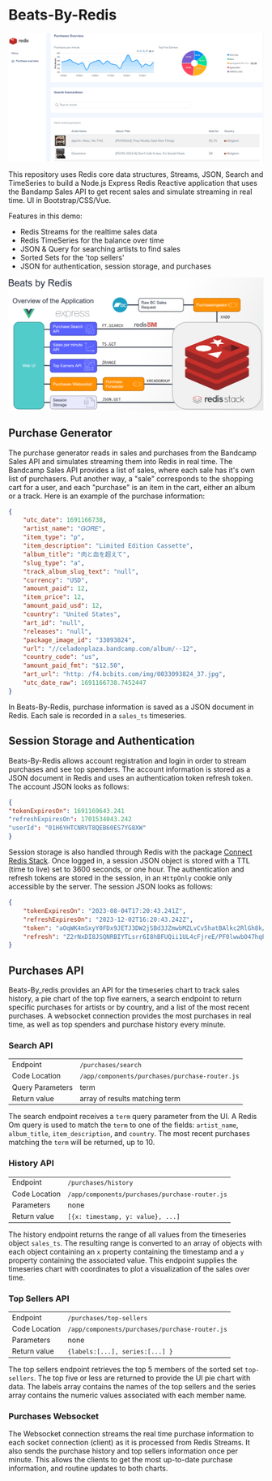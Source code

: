 # Beats-By-Redis

![Beats by Redis application screenshot](./docs/app-screenshot.png)

This repository uses Redis core data structures, Streams, JSON, Search and TimeSeries to build a Node.js Express Redis Reactive application that uses the Bandamp Sales API to get recent sales and simulate streaming in real time. UI in Bootstrap/CSS/Vue.

Features in this demo:

-   Redis Streams for the realtime sales data
-   Redis TimeSeries for the balance over time
-   JSON & Query for searching artists to find sales
-   Sorted Sets for the 'top sellers'
-   JSON for authentication, session storage, and purchases

![Architecture Diagram](./docs/architecture-diagram.png)

## Purchase Generator

The purchase generator reads in sales and purchases from the Bandcamp Sales API and simulates streaming them into Redis in real time. The Bandcamp Sales API provides a list of sales, where each sale has it's own list of purchasers. Put another way, a "sale" corresponds to the shopping cart for a user, and each "purchase" is an item in the cart, either an album or a track. Here is an example of the purchase information:

```json
{
    "utc_date": 1691166738,
    "artist_name": "𝐺𝑂𝑅𝐸",
    "item_type": "p",
    "item_description": "Limited Edition Cassette",
    "album_title": "肉と血を超えて",
    "slug_type": "a",
    "track_album_slug_text": "null",
    "currency": "USD",
    "amount_paid": 12,
    "item_price": 12,
    "amount_paid_usd": 12,
    "country": "United States",
    "art_id": "null",
    "releases": "null",
    "package_image_id": "33093824",
    "url": "//celadonplaza.bandcamp.com/album/--12",
    "country_code": "us",
    "amount_paid_fmt": "$12.50",
    "art_url": "http: /f4.bcbits.com/img/0033093824_37.jpg",
    "utc_date_raw": 1691166738.7452447
}
```

In Beats-By-Redis, purchase information is saved as a JSON document in Redis. Each sale is recorded in a `sales_ts` timeseries.

## Session Storage and Authentication

Beats-By-Redis allows account registration and login in order to stream purchases and see top spenders. The account information is stored as a JSON document in Redis and uses an authentication token refresh token. The account JSON looks as follows:

```json
{
"tokenExpiresOn": 1691169643.241
"refreshExpiresOn": 1701534043.242
"userId": "01H6YHTCNRVT8QEB60ES7YG8XW"
}
```

Session storage is also handled through Redis with the package [Connect Redis Stack](https://www.npmjs.com/package/connect-redis-stack). Once logged in, a session JSON object is stored with a TTL (time to live) set to 3600 seconds, or one hour. The authentication and refresh tokens are stored in the session, in an `HttpOnly` cookie only accessible by the server. The session JSON looks as follows:

```json
{
    "tokenExpiresOn": "2023-08-04T17:20:43.241Z",
    "refreshExpiresOn": "2023-12-02T16:20:43.242Z",
    "token": "aOqWK4mSxyY0FDx9JETJ3DW2jSBd3JZmwbMZLvCv5hatBAlkc2RlGh8k/Zs8o8KnYfOpTUEJHg4GLcXdTjdvELbOA6mVdLlVvTGp0dLh5Ta0A0mY+ppjh6BzR/5wgYpk0WGGlgR/",
    "refresh": "Z2rNxDI8JSQNRBIYTLsrr6I8hBFUQii1UL4cFjreE/PF0lwwbO47hqPQbrFtXMEamE5hqjqkBaHjMzJaM7k8t22thbw33HuQOI+TZLrsjM0ZY+kf71oI1mwgiz9a2lRYFpno6cCtrGZC/PYg9ylAsJ2n9C1wacDP4bZnsn02LhusS1xfDapnJrjZsEQYlf382BRr5jx6375GoBb9lSCu/MmNbqzWs9tPYhxBdgLtvG+gXY4HOOdAYL6wK2Z/Ry3fbDseBySnmcpYQLss22jtkMqtNRfO"
}
```

## Purchases API

Beats-By_redis provides an API for the timeseries chart to track sales history, a pie chart of the top five earners, a search endpoint to return specific purchases for artists or by country, and a list of the most recent purchases. A websocket connection provides the most purchases in real time, as well as top spenders and purchase history every minute.

### Search API

|                  |                                                |
| ---------------- | ---------------------------------------------- |
| Endpoint         | `/purchases/search`                            |
| Code Location    | `/app/components/purchases/purchase-router.js` |
| Query Parameters | term                                           |
| Return value     | array of results matching term                 |

The search endpoint receives a `term` query parameter from the UI. A Redis Om query is used to match the `term` to one of the fields: `artist_name`, `album_title`, `item_description`, and `country`. The most recent purchases matching the `term` will be returned, up to 10.

### History API

|               |                                                |
| ------------- | ---------------------------------------------- |
| Endpoint      | `/purchases/history`                           |
| Code Location | `/app/components/purchases/purchase-router.js` |
| Parameters    | none                                           |
| Return value  | `[{x: timestamp, y: value}, ...]`              |

The history endpoint returns the range of all values from the timeseries object `sales_ts`. The resulting range is converted to an array of objects with each object containing an `x` property containing the timestamp and a `y` property containing the associated value. This endpoint supplies the timeseries chart with coordinates to plot a visualization of the sales over time.

### Top Sellers API

|               |                                                |
| ------------- | ---------------------------------------------- |
| Endpoint      | `/purchases/top-sellers`                       |
| Code Location | `/app/components/purchases/purchase-router.js` |
| Parameters    | none                                           |
| Return value  | `{labels:[...], series:[...] }`                |

The top sellers endpoint retrieves the top 5 members of the sorted set `top-sellers`. The top five or less are returned to provide the UI pie chart with data. The labels array contains the names of the top sellers and the series array contains the numeric values associated with each member name.

### Purchases Websocket

The Websocket connection streams the real time purchase information to each socket connection (client) as it is processed from Redis Streams. It also sends the purchase history and top sellers information once per minute. This allows the clients to get the most up-to-date purchase information, and routine updates to both charts.
